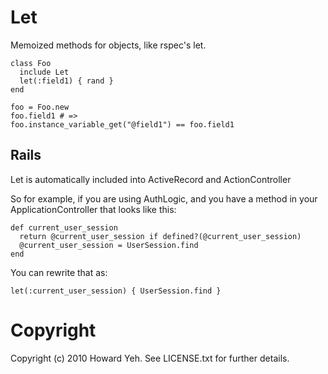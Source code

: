 # Let

Memoized methods for objects, like rspec's let.

    class Foo
      include Let
      let(:field1) { rand }
    end

    foo = Foo.new
    foo.field1 # =>
    foo.instance_variable_get("@field1") == foo.field1


## Rails

Let is automatically included into ActiveRecord and ActionController

So for example, if you are using AuthLogic, and you have a method in your ApplicationController that looks like this:

    def current_user_session
      return @current_user_session if defined?(@current_user_session)
      @current_user_session = UserSession.find
    end

You can rewrite that as:

    let(:current_user_session) { UserSession.find }

# Copyright

Copyright (c) 2010 Howard Yeh. See LICENSE.txt for further details.
